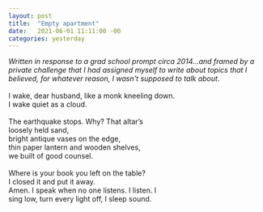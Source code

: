 ```yaml
---
layout: post
title:  "Empty apartment"
date:   2021-06-01 11:11:00 -00
categories: yesterday
---
```

*Written in response to a grad school prompt circa 2014...and framed by a private challenge that I had assigned myself to write about topics that I believed, for whatever reason, I wasn't supposed to talk about.* 
<br/>
<br/>
I wake, dear husband, like a monk kneeling down.<br/>
I wake quiet as a cloud.<br/><br/>
The earthquake stops. Why? That altar’s<br/>
loosely held sand,<br/>
bright antique vases on the edge,<br/>
thin paper lantern and wooden shelves,<br/>
we built of good counsel.<br/>
<br/>
Where is your book you left on the table?<br/> 
I closed it and put it away.<br/>
Amen. I speak when no one listens. I listen. I<br/>
sing low, turn every light off, I sleep sound.<br/> 


